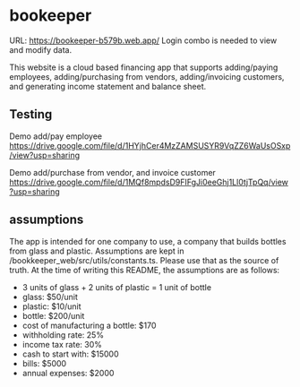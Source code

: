# bookeeper

URL: https://bookeeper-b579b.web.app/
Login combo is needed to view and modify data.

This website is a cloud based financing app that supports adding/paying employees, adding/purchasing from vendors, adding/invoicing customers, and generating income statement and balance sheet.

## Testing
Demo add/pay employee
https://drive.google.com/file/d/1HYjhCer4MzZAMSUSYR9VqZZ6WaUsOSxp/view?usp=sharing

Demo add/purchase from vendor, and invoice customer
https://drive.google.com/file/d/1MQf8mpdsD9FIFgJi0eeGhj1Ll0tjTpQq/view?usp=sharing

## assumptions
The app is intended for one company to use, a company that builds bottles from glass and plastic. Assumptions are kept in /bookkeeper_web/src/utils/constants.ts. Please use that as the source of truth. At the time of writing this README, the assumptions are as follows:

* 3 units of glass + 2 units of plastic = 1 unit of bottle
* glass: $50/unit
* plastic: $10/unit
* bottle: $200/unit
* cost of manufacturing a bottle: $170
* withholding rate: 25%
* income tax rate: 30%
* cash to start with: $15000
* bills: $5000
* annual expenses: $2000
